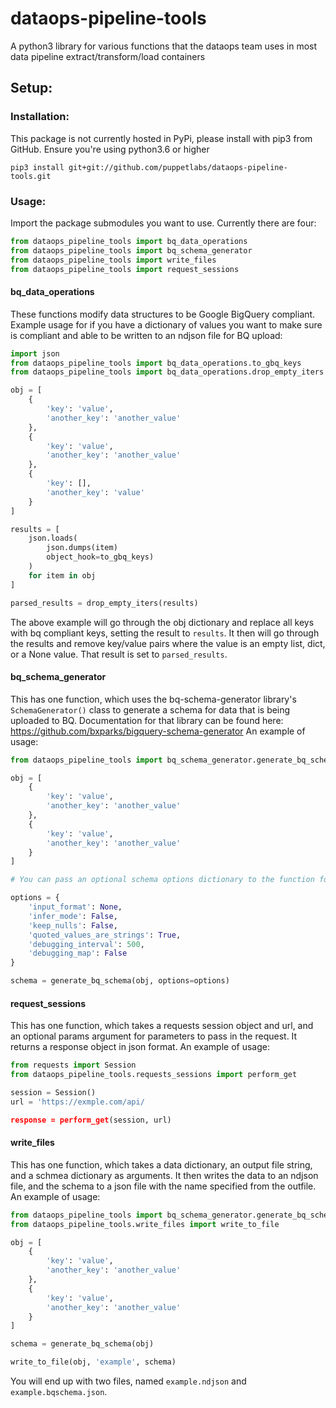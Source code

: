 # dataops-pipeline-tools
A python3 library for various functions that the dataops team uses in most data pipeline extract/transform/load containers

## Setup:

### Installation:
This package is not currently hosted in PyPi, please install with pip3 from GitHub.
Ensure you're using python3.6 or higher

`pip3 install git+git://github.com/puppetlabs/dataops-pipeline-tools.git`

### Usage:
Import the package submodules you want to use. Currently there are four:
```python
from dataops_pipeline_tools import bq_data_operations
from dataops_pipeline_tools import bq_schema_generator
from dataops_pipeline_tools import write_files
from dataops_pipeline_tools import request_sessions
```

#### bq_data_operations
These functions modify data structures to be Google BigQuery compliant. Example usage for if you have a dictionary
of values you want to make sure is compliant and able to be written to an ndjson file for BQ upload:

```python
import json
from dataops_pipeline_tools import bq_data_operations.to_gbq_keys
from dataops_pipeline_tools import bq_data_operations.drop_empty_iters

obj = [
    {
        'key': 'value',
        'another_key': 'another_value'
    },
    {
        'key': 'value',
        'another_key': 'another_value'
    },
    {
        'key': [],
        'another_key': 'value'
    }
]

results = [
    json.loads(
        json.dumps(item)
        object_hook=to_gbq_keys)
    )
    for item in obj
]

parsed_results = drop_empty_iters(results)
```
The above example will go through the obj dictionary and replace all keys with bq compliant keys, setting the result to `results`.
It then will go through the results and remove key/value pairs where the value is an empty list, dict, or a None value. That
result is set to `parsed_results`. 

#### bq_schema_generator
This has one function, which uses the bq-schema-generator library's `SchemaGenerator()` class to generate a schema
for data that is being uploaded to BQ. Documentation for that library can be found here: 
https://github.com/bxparks/bigquery-schema-generator
An example of usage:
```python
from dataops_pipeline_tools import bq_schema_generator.generate_bq_schema

obj = [
    {
        'key': 'value',
        'another_key': 'another_value'
    },
    {
        'key': 'value',
        'another_key': 'another_value'
    }
]

# You can pass an optional schema options dictionary to the function for arguments to be passed to `SchemaGenerator()`

options = {
    'input_format': None,
    'infer_mode': False,
    'keep_nulls': False,
    'quoted_values_are_strings': True,
    'debugging_interval': 500,
    'debugging_map': False
}

schema = generate_bq_schema(obj, options=options)
```

#### request_sessions
This has one function, which takes a requests session object and url, and an optional params argument for parameters to pass
in the request. It returns a response object in json format. 
An example of usage:
```python
from requests import Session
from dataops_pipeline_tools.requests_sessions import perform_get

session = Session()
url = 'https://exmple.com/api/

response = perform_get(session, url)
```
#### write_files
This has one function, which takes a data dictionary, an output file string, and a schmea dictionary as arguments. It then
writes the data to an ndjson file, and the schema to a json file with the name specified from the outfile. 
An example of usage:
```python
from dataops_pipeline_tools import bq_schema_generator.generate_bq_schema
from dataops_pipeline_tools.write_files import write_to_file

obj = [
    {
        'key': 'value',
        'another_key': 'another_value'
    },
    {
        'key': 'value',
        'another_key': 'another_value'
    }
]

schema = generate_bq_schema(obj)

write_to_file(obj, 'example', schema)
```

You will end up with two files, named `example.ndjson` and `example.bqschema.json`. 
